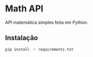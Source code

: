 # Math API

API matemática simples feita em Python.

## Instalação
```sh
pip install -r requirements.txt